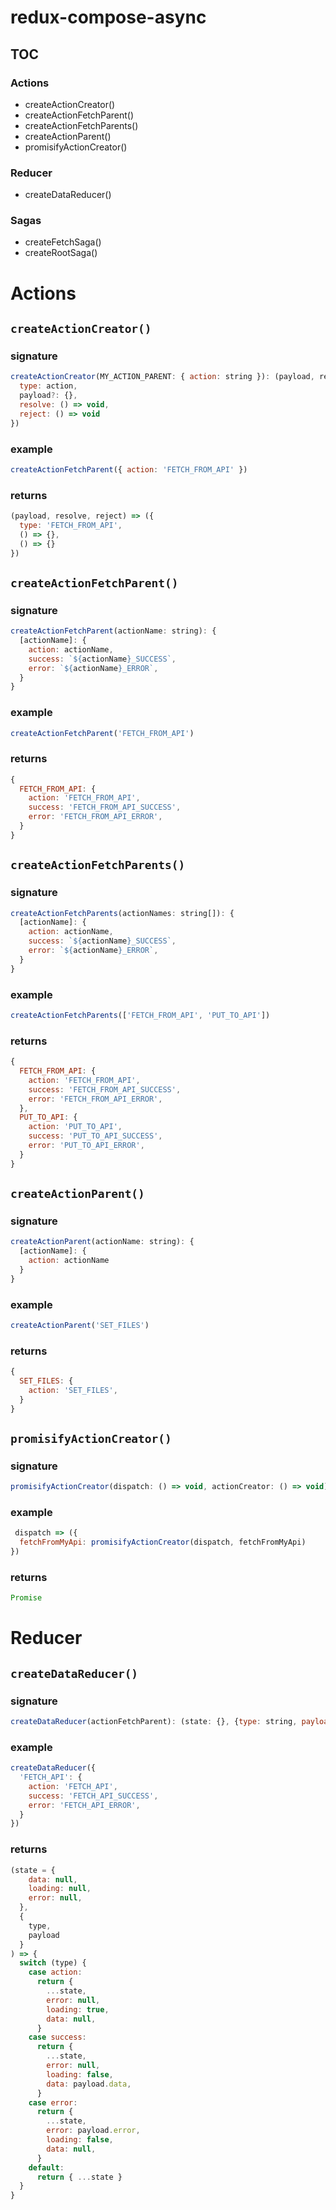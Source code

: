 # redux-compose-async

## TOC
### Actions
- createActionCreator()
- createActionFetchParent()
- createActionFetchParents()
- createActionParent()
- promisifyActionCreator()

### Reducer
- createDataReducer()

### Sagas
- createFetchSaga()
- createRootSaga()



# Actions
## `createActionCreator()`
### signature
```js
createActionCreator(MY_ACTION_PARENT: { action: string }): (payload, resolve, reject) => ({
  type: action,
  payload?: {},
  resolve: () => void,
  reject: () => void
})
```
### example
```js
createActionFetchParent({ action: 'FETCH_FROM_API' })
```
### returns
```js
(payload, resolve, reject) => ({
  type: 'FETCH_FROM_API',
  () => {},
  () => {}
})
```
## `createActionFetchParent()`
### signature
```js
createActionFetchParent(actionName: string): {
  [actionName]: {
    action: actionName,
    success: `${actionName}_SUCCESS`,
    error: `${actionName}_ERROR`,
  }
}
```
### example
```js
createActionFetchParent('FETCH_FROM_API')
```
### returns
```js
{
  FETCH_FROM_API: {
    action: 'FETCH_FROM_API',
    success: 'FETCH_FROM_API_SUCCESS',
    error: 'FETCH_FROM_API_ERROR',
  }
}
```
## `createActionFetchParents()`
### signature
```js
createActionFetchParents(actionNames: string[]): {
  [actionName]: {
    action: actionName,
    success: `${actionName}_SUCCESS`,
    error: `${actionName}_ERROR`,
  }
}
```
### example
```js
createActionFetchParents(['FETCH_FROM_API', 'PUT_TO_API'])
```
### returns
```js
{
  FETCH_FROM_API: {
    action: 'FETCH_FROM_API',
    success: 'FETCH_FROM_API_SUCCESS',
    error: 'FETCH_FROM_API_ERROR',
  },
  PUT_TO_API: {
    action: 'PUT_TO_API',
    success: 'PUT_TO_API_SUCCESS',
    error: 'PUT_TO_API_ERROR',
  }
}
```
## `createActionParent()`
### signature
```js
createActionParent(actionName: string): {
  [actionName]: {
    action: actionName
  }
}
```
### example
```js
createActionParent('SET_FILES')
```
### returns
```js
{
  SET_FILES: {
    action: 'SET_FILES',
  }
}
```
## `promisifyActionCreator()`
### signature
```js
promisifyActionCreator(dispatch: () => void, actionCreator: () => void): Promise()
```
### example
```js
 dispatch => ({
  fetchFromMyApi: promisifyActionCreator(dispatch, fetchFromMyApi)
})
```
### returns
```js
Promise
```
# Reducer
## `createDataReducer()`
### signature
```js
createDataReducer(actionFetchParent): (state: {}, {type: string, payload: {}}) => state
```
### example
```js
createDataReducer({
  'FETCH_API': {
    action: 'FETCH_API',
    success: 'FETCH_API_SUCCESS',
    error: 'FETCH_API_ERROR',
  }
})
```
### returns
```js
(state = {
    data: null,
    loading: null,
    error: null,
  },
  { 
    type,
    payload 
  }
) => {
  switch (type) {
    case action:
      return {
        ...state,
        error: null,
        loading: true,
        data: null,
      }
    case success:
      return {
        ...state,
        error: null,
        loading: false,
        data: payload.data,
      }
    case error:
      return {
        ...state,
        error: payload.error,
        loading: false,
        data: null,
      }
    default:
      return { ...state }
  }
}
```
